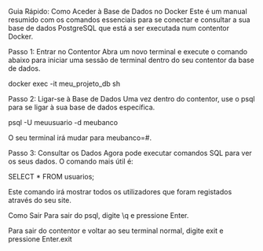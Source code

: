 Guia Rápido: Como Aceder à Base de Dados no Docker
Este é um manual resumido com os comandos essenciais para se conectar e consultar a sua base de dados PostgreSQL que está a ser executada num contentor Docker.

Passo 1: Entrar no Contentor
Abra um novo terminal e execute o comando abaixo para iniciar uma sessão de terminal dentro do seu contentor da base de dados.

docker exec -it meu_projeto_db sh

Passo 2: Ligar-se à Base de Dados
Uma vez dentro do contentor, use o psql para se ligar à sua base de dados específica.

psql -U meuusuario -d meubanco

O seu terminal irá mudar para meubanco=#.

Passo 3: Consultar os Dados
Agora pode executar comandos SQL para ver os seus dados. O comando mais útil é:

SELECT * FROM usuarios;

Este comando irá mostrar todos os utilizadores que foram registados através do seu site.

Como Sair
Para sair do psql, digite \q e pressione Enter.

Para sair do contentor e voltar ao seu terminal normal, digite exit e pressione Enter.exit
